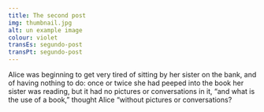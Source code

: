 ```yaml
---
title: The second post
img: thumbnail.jpg
alt: un example image
colour: violet
transEs: segundo-post
transPt: segundo-post
---
```


Alice was beginning to get very tired of sitting by her sister on the bank, and of having nothing to do: once or twice she had peeped into the book her sister was reading, but it had no pictures or conversations in it, “and what is the use of a book,” thought Alice “without pictures or conversations?